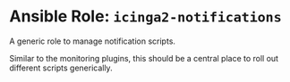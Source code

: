 
# Ansible Role:  `icinga2-notifications`

A generic role to manage notification scripts.

Similar to the monitoring plugins, this should be a central place to roll out different scripts generically.

